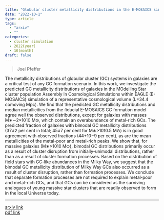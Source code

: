```yaml
---
title: "Globular cluster metallicity distributions in the E-MOSAICS simulations"
date: "2022-10-1"
type: article
tags:
  - "arxiv"
  - ""
categories:
  - cluster simulation
  - 2022(year)
  - 10(month)
draft: false
---
```


>  Joel Pfeffer

The metallicity distributions of globular cluster (GC) systems in galaxies are a critical test of any GC formation scenario. In this work, we investigate the predicted GC metallicity distributions of galaxies in the MOdelling Star cluster population Assembly In Cosmological Simulations within EAGLE (E-MOSAICS) simulation of a representative cosmological volume (L=34.4 comoving Mpc). We find that the predicted GC metallicity distributions and median metallicities from the fiducial E-MOSAICS GC formation model agree well the observed distributions, except for galaxies with masses M∗∼2×1010 M⊙, which contain an overabundance of metal-rich GCs. The predicted fraction of galaxies with bimodal GC metallicity distributions (37±2 per cent in total; 45±7 per cent for M∗>1010.5 M⊙) is in good agreement with observed fractions (44+10−9 per cent), as are the mean metallicities of the metal-poor and metal-rich peaks. We show that, for massive galaxies (M∗>1010 M⊙), bimodal GC distributions primarily occur as a result of cluster disruption from initially-unimodal distributions, rather than as a result of cluster formation processes. Based on the distribution of field stars with GC-like abundances in the Milky Way, we suggest that the bimodal GC metallicity distribution of Milky Way GCs also occurred as a result of cluster disruption, rather than formation processes. We conclude that separate formation processes are not required to explain metal-poor and metal-rich GCs, and that GCs can be considered as the surviving analogues of young massive star clusters that are readily observed to form in the local Universe today.

---

[arxiv link](https://arxiv.org/abs/2210.00398)  
[pdf link](https://arxiv.org/pdf/2210.00398)